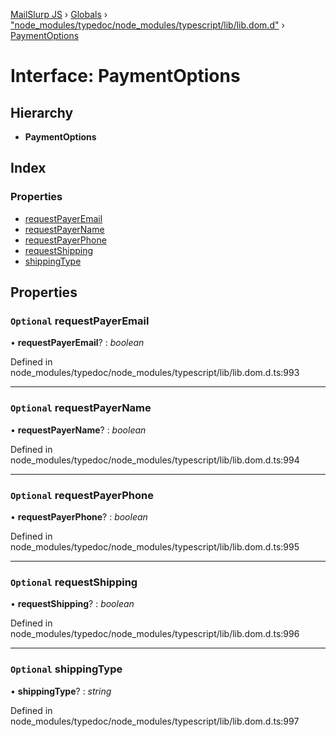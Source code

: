 [MailSlurp JS](../README.md) › [Globals](../globals.md) › ["node_modules/typedoc/node_modules/typescript/lib/lib.dom.d"](../modules/_node_modules_typedoc_node_modules_typescript_lib_lib_dom_d_.md) › [PaymentOptions](_node_modules_typedoc_node_modules_typescript_lib_lib_dom_d_.paymentoptions.md)

# Interface: PaymentOptions

## Hierarchy

* **PaymentOptions**

## Index

### Properties

* [requestPayerEmail](_node_modules_typedoc_node_modules_typescript_lib_lib_dom_d_.paymentoptions.md#optional-requestpayeremail)
* [requestPayerName](_node_modules_typedoc_node_modules_typescript_lib_lib_dom_d_.paymentoptions.md#optional-requestpayername)
* [requestPayerPhone](_node_modules_typedoc_node_modules_typescript_lib_lib_dom_d_.paymentoptions.md#optional-requestpayerphone)
* [requestShipping](_node_modules_typedoc_node_modules_typescript_lib_lib_dom_d_.paymentoptions.md#optional-requestshipping)
* [shippingType](_node_modules_typedoc_node_modules_typescript_lib_lib_dom_d_.paymentoptions.md#optional-shippingtype)

## Properties

### `Optional` requestPayerEmail

• **requestPayerEmail**? : *boolean*

Defined in node_modules/typedoc/node_modules/typescript/lib/lib.dom.d.ts:993

___

### `Optional` requestPayerName

• **requestPayerName**? : *boolean*

Defined in node_modules/typedoc/node_modules/typescript/lib/lib.dom.d.ts:994

___

### `Optional` requestPayerPhone

• **requestPayerPhone**? : *boolean*

Defined in node_modules/typedoc/node_modules/typescript/lib/lib.dom.d.ts:995

___

### `Optional` requestShipping

• **requestShipping**? : *boolean*

Defined in node_modules/typedoc/node_modules/typescript/lib/lib.dom.d.ts:996

___

### `Optional` shippingType

• **shippingType**? : *string*

Defined in node_modules/typedoc/node_modules/typescript/lib/lib.dom.d.ts:997
